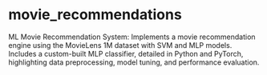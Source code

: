 # movie_recommendations
ML Movie Recommendation System: Implements a movie recommendation engine using the MovieLens 1M dataset with SVM and MLP models. Includes a custom-built MLP classifier, detailed in Python and PyTorch, highlighting data preprocessing, model tuning, and performance evaluation.
